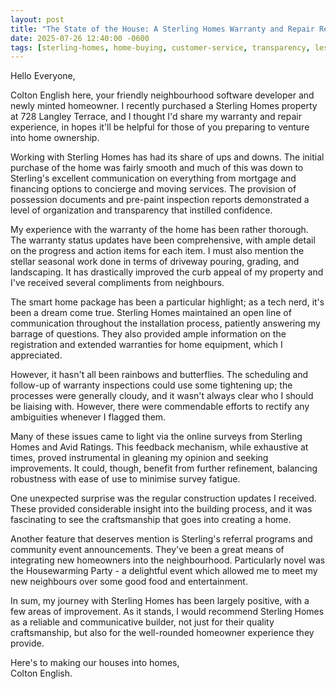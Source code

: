 ```yaml
---
layout: post
title: "The State of the House: A Sterling Homes Warranty and Repair Review"
date: 2025-07-26 12:40:00 -0600
tags: [sterling-homes, home-buying, customer-service, transparency, lessons-learned, warranty, repair]
---
```


Hello Everyone,

Colton English here, your friendly neighbourhood software developer and newly minted homeowner. I recently purchased a Sterling Homes property at 728 Langley Terrace, and I thought I'd share my warranty and repair experience, in hopes it'll be helpful for those of you preparing to venture into home ownership.

Working with Sterling Homes has had its share of ups and downs. The initial purchase of the home was fairly smooth and much of this was down to Sterling's excellent communication on everything from mortgage and financing options to concierge and moving services. The provision of possession documents and pre-paint inspection reports demonstrated a level of organization and transparency that instilled confidence.

My experience with the warranty of the home has been rather thorough. The warranty status updates have been comprehensive, with ample detail on the progress and action items for each item. I must also mention the stellar seasonal work done in terms of driveway pouring, grading, and landscaping. It has drastically improved the curb appeal of my property and I've received several compliments from neighbours.

The smart home package has been a particular highlight; as a tech nerd, it's been a dream come true. Sterling Homes maintained an open line of communication throughout the installation process, patiently answering my barrage of questions. They also provided ample information on the registration and extended warranties for home equipment, which I appreciated.

However, it hasn't all been rainbows and butterflies. The scheduling and follow-up of warranty inspections could use some tightening up; the processes were generally cloudy, and it wasn't always clear who I should be liaising with. However, there were commendable efforts to rectify any ambiguities whenever I flagged them.

Many of these issues came to light via the online surveys from Sterling Homes and Avid Ratings. This feedback mechanism, while exhaustive at times, proved instrumental in gleaning my opinion and seeking improvements. It could, though, benefit from further refinement, balancing robustness with ease of use to minimise survey fatigue.

One unexpected surprise was the regular construction updates I received. These provided considerable insight into the building process, and it was fascinating to see the craftsmanship that goes into creating a home.

Another feature that deserves mention is Sterling's referral programs and community event announcements. They've been a great means of integrating new homeowners into the neighbourhood. Particularly novel was the Housewarming Party - a delightful event which allowed me to meet my new neighbours over some good food and entertainment.

In sum, my journey with Sterling Homes has been largely positive, with a few areas of improvement. As it stands, I would recommend Sterling Homes as a reliable and communicative builder, not just for their quality craftsmanship, but also for the well-rounded homeowner experience they provide.

Here's to making our houses into homes,  
Colton English.
